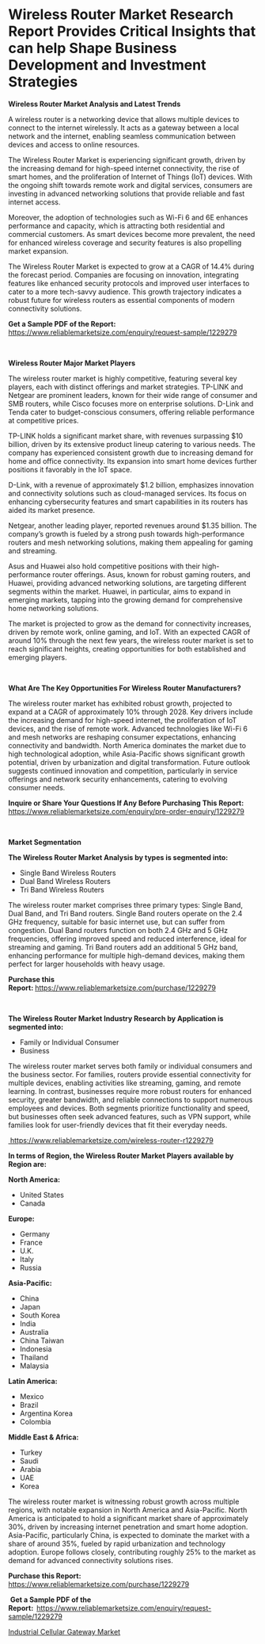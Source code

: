 <p><h1>Wireless Router Market Research Report Provides Critical Insights that can help Shape Business Development and Investment Strategies</h1></p><p><strong>Wireless Router Market Analysis and Latest Trends</strong></p>
<p><p>A wireless router is a networking device that allows multiple devices to connect to the internet wirelessly. It acts as a gateway between a local network and the internet, enabling seamless communication between devices and access to online resources. </p><p>The Wireless Router Market is experiencing significant growth, driven by the increasing demand for high-speed internet connectivity, the rise of smart homes, and the proliferation of Internet of Things (IoT) devices. With the ongoing shift towards remote work and digital services, consumers are investing in advanced networking solutions that provide reliable and fast internet access. </p><p>Moreover, the adoption of technologies such as Wi-Fi 6 and 6E enhances performance and capacity, which is attracting both residential and commercial customers. As smart devices become more prevalent, the need for enhanced wireless coverage and security features is also propelling market expansion. </p><p>The Wireless Router Market is expected to grow at a CAGR of 14.4% during the forecast period. Companies are focusing on innovation, integrating features like enhanced security protocols and improved user interfaces to cater to a more tech-savvy audience. This growth trajectory indicates a robust future for wireless routers as essential components of modern connectivity solutions.</p></p>
<p><strong>Get a Sample PDF of the Report:&nbsp;</strong> <a href="https://www.reliablemarketsize.com/enquiry/request-sample/1229279?utm_campaign=1103&utm_medium=2&utm_source=Github&utm_content=ia&utm_term=08042025&utm_id=wireless-router">https://www.reliablemarketsize.com/enquiry/request-sample/1229279</a></p>
<p>&nbsp;</p>
<p><strong>Wireless Router Major Market Players</strong></p>
<p><p>The wireless router market is highly competitive, featuring several key players, each with distinct offerings and market strategies. TP-LINK and Netgear are prominent leaders, known for their wide range of consumer and SMB routers, while Cisco focuses more on enterprise solutions. D-Link and Tenda cater to budget-conscious consumers, offering reliable performance at competitive prices.</p><p>TP-LINK holds a significant market share, with revenues surpassing $10 billion, driven by its extensive product lineup catering to various needs. The company has experienced consistent growth due to increasing demand for home and office connectivity. Its expansion into smart home devices further positions it favorably in the IoT space.</p><p>D-Link, with a revenue of approximately $1.2 billion, emphasizes innovation and connectivity solutions such as cloud-managed services. Its focus on enhancing cybersecurity features and smart capabilities in its routers has aided its market presence.</p><p>Netgear, another leading player, reported revenues around $1.35 billion. The company’s growth is fueled by a strong push towards high-performance routers and mesh networking solutions, making them appealing for gaming and streaming.</p><p>Asus and Huawei also hold competitive positions with their high-performance router offerings. Asus, known for robust gaming routers, and Huawei, providing advanced networking solutions, are targeting different segments within the market. Huawei, in particular, aims to expand in emerging markets, tapping into the growing demand for comprehensive home networking solutions.</p><p>The market is projected to grow as the demand for connectivity increases, driven by remote work, online gaming, and IoT. With an expected CAGR of around 10% through the next few years, the wireless router market is set to reach significant heights, creating opportunities for both established and emerging players.</p></p>
<p>&nbsp;</p>
<p><strong>What Are The Key Opportunities For Wireless Router Manufacturers?</strong></p>
<p><p>The wireless router market has exhibited robust growth, projected to expand at a CAGR of approximately 10% through 2028. Key drivers include the increasing demand for high-speed internet, the proliferation of IoT devices, and the rise of remote work. Advanced technologies like Wi-Fi 6 and mesh networks are reshaping consumer expectations, enhancing connectivity and bandwidth. North America dominates the market due to high technological adoption, while Asia-Pacific shows significant growth potential, driven by urbanization and digital transformation. Future outlook suggests continued innovation and competition, particularly in service offerings and network security enhancements, catering to evolving consumer needs.</p></p>
<p><strong>Inquire or Share Your Questions If Any Before Purchasing This Report:</strong> <a href="https://www.reliablemarketsize.com/enquiry/pre-order-enquiry/1229279?utm_campaign=1103&utm_medium=2&utm_source=Github&utm_content=ia&utm_term=08042025&utm_id=wireless-router">https://www.reliablemarketsize.com/enquiry/pre-order-enquiry/1229279</a></p>
<p>&nbsp;</p>
<p><strong>Market Segmentation</strong></p>
<p><strong>The Wireless Router Market Analysis by types is segmented into:</strong></p>
<p><ul><li>Single Band Wireless Routers</li><li>Dual Band Wireless Routers</li><li>Tri Band Wireless Routers</li></ul></p>
<p><p>The wireless router market comprises three primary types: Single Band, Dual Band, and Tri Band routers. Single Band routers operate on the 2.4 GHz frequency, suitable for basic internet use, but can suffer from congestion. Dual Band routers function on both 2.4 GHz and 5 GHz frequencies, offering improved speed and reduced interference, ideal for streaming and gaming. Tri Band routers add an additional 5 GHz band, enhancing performance for multiple high-demand devices, making them perfect for larger households with heavy usage.</p></p>
<p><strong>Purchase this Report:&nbsp;</strong><a href="https://www.reliablemarketsize.com/purchase/1229279?utm_campaign=1103&utm_medium=2&utm_source=Github&utm_content=ia&utm_term=08042025&utm_id=wireless-router">https://www.reliablemarketsize.com/purchase/1229279</a></p>
<p>&nbsp;</p>
<p><strong>The Wireless Router Market Industry Research by Application is segmented into:</strong></p>
<p><ul><li>Family or Individual Consumer</li><li>Business</li></ul></p>
<p><p>The wireless router market serves both family or individual consumers and the business sector. For families, routers provide essential connectivity for multiple devices, enabling activities like streaming, gaming, and remote learning. In contrast, businesses require more robust routers for enhanced security, greater bandwidth, and reliable connections to support numerous employees and devices. Both segments prioritize functionality and speed, but businesses often seek advanced features, such as VPN support, while families look for user-friendly devices that fit their everyday needs.</p></p>
<p><a href="https://www.reliablemarketsize.com/wireless-router-r1229279?utm_campaign=1103&utm_medium=2&utm_source=Github&utm_content=ia&utm_term=08042025&utm_id=wireless-router">&nbsp;https://www.reliablemarketsize.com/wireless-router-r1229279</a></p>
<p><strong>In terms of Region, the Wireless Router Market Players available by Region are:</strong></p>
<p>
    <p> <strong> North America: </strong>
        <ul>
            <li>United States</li>
            <li>Canada</li>
        </ul>
        </p> 
    <p> <strong> Europe: </strong>
        <ul>
            <li>Germany</li>
            <li>France</li>
            <li>U.K.</li>
            <li>Italy</li>
            <li>Russia</li>
        </ul>
        </p> 
    <p> <strong> Asia-Pacific: </strong>
        <ul>
            <li>China</li>
            <li>Japan</li>
            <li>South Korea</li>
            <li>India</li>
            <li>Australia</li>
            <li>China Taiwan</li>
            <li>Indonesia</li>
            <li>Thailand</li>
            <li>Malaysia</li>
        </ul>
        </p> 
    <p> <strong> Latin America: </strong>
        <ul>
            <li>Mexico</li>
            <li>Brazil</li>
            <li>Argentina Korea</li>
            <li>Colombia</li>
        </ul>
        </p> 
    <p> <strong> Middle East & Africa: </strong>
        <ul>
            <li>Turkey</li>
            <li>Saudi</li>
            <li>Arabia</li>
            <li>UAE</li>
            <li>Korea</li>
        </ul>
    </p>
    </p>
<p><p>The wireless router market is witnessing robust growth across multiple regions, with notable expansion in North America and Asia-Pacific. North America is anticipated to hold a significant market share of approximately 30%, driven by increasing internet penetration and smart home adoption. Asia-Pacific, particularly China, is expected to dominate the market with a share of around 35%, fueled by rapid urbanization and technology adoption. Europe follows closely, contributing roughly 25% to the market as demand for advanced connectivity solutions rises.</p></p>
<p><strong>Purchase this Report: </strong><a href="https://www.reliablemarketsize.com/purchase/1229279?utm_campaign=1103&utm_medium=2&utm_source=Github&utm_content=ia&utm_term=08042025&utm_id=wireless-router">https://www.reliablemarketsize.com/purchase/1229279</a></p>
<p>&nbsp;<strong>Get a Sample PDF of the Report:&nbsp;&nbsp;</strong><a href="https://www.reliablemarketsize.com/enquiry/request-sample/1229279?utm_campaign=1103&utm_medium=2&utm_source=Github&utm_content=ia&utm_term=08042025&utm_id=wireless-router">https://www.reliablemarketsize.com/enquiry/request-sample/1229279</a></p>
<p><strong></strong></p>
<p><p><a href="https://github.com/gdfhhhj/Market-Research-Report-List-7/blob/main/industrial-cellular-gateway-market.md?utm_campaign=1103&utm_medium=2&utm_source=Github&utm_content=ia&utm_term=08042025&utm_id=wireless-router">Industrial Cellular Gateway Market</a></p></p>